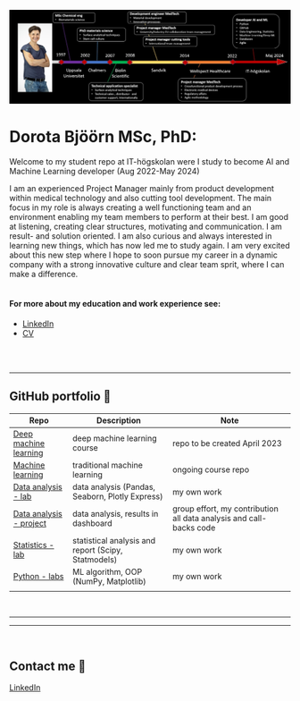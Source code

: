 ![CV timeline from 1997 to now. It started with my MSc studies in Uppsala, followed by PhD at Chalmers and employmet at Biolin Scientific, Sandvik and Wellspect. Now I am a student at IT-högskolan ](assets/cv_timeline.jpg)

# Dorota Bjöörn MSc, PhD:

Welcome to my student repo at IT-högskolan were I study to become AI and Machine Learning developer (Aug 2022-May 2024)

I am an experienced Project Manager mainly from product development within medical technology and also cutting tool development. The main focus in my role is always creating a well functioning team and an environment enabling my team members to perform at their best. I am good at listening, creating clear structures, motivating and communication. I am result- and solution oriented. I am also curious and always interested in learning new things, which has now led me to study again. I am very excited about this new step where I hope to soon pursue my career in a dynamic company with a strong innovative culture and clear team sprit, where I can make a difference.
<br/><br/>

#### For more about my education and work experience see:
- [LinkedIn][linkedin]
- [CV][CV]

[linkedin]: https://www.linkedin.com/in/dorota-bjoorn/
[CV]: assets/CV_one_pager.pdf

<br/><br/>

---

## GitHub portfolio :briefcase:

| Repo                              | Description                                      | Note    |
| ------------------------------    | ----------------------------------               |---------------------|
| [Deep machine learning][dl]       | deep machine learning course                     | repo to be created April 2023|
| [Machine learning][ml]            | traditional machine learning                     | ongoing course repo|
| [Data analysis - lab][da_lab]     | data analysis (Pandas, Seaborn, Plotly Express)  | my own work
| [Data analysis - project][da_dash]| data analysis, results in dashboard | group effort, my contribution all data analysis and call-backs code
| [Statistics - lab][stats]         |statistical analysis and report (Scipy, Statmodels) | my own work          |
| [Python - labs][python-labs]      |ML algorithm, OOP (NumPy, Matplotlib) | my own work|
|                                   |                                                   |

[db]: https:
[dl]: https:
[ml]: https://github.com/DorotaBjoorn/Machine-Learning-Dorota-Bjoorn
[da_lab]: https://github.com/DorotaBjoorn/Databehandling-Dorota-Bjoorn/tree/main/Lab
[da_dash]: https://github.com/DorotaBjoorn/Databehadling-projekt
[stats]: https://github.com/DorotaBjoorn/Statistics-Dorota-Bjoorn/tree/main/Project
[python-labs]: https://github.com/DorotaBjoorn/Python-Dorota-Bjoorn/tree/main/Labs

<br/>

---
---
<br/>

## Contact me :iphone:

[LinkedIn]

[LinkedIn]: https://www.linkedin.com/in/dorota-bjoorn/
